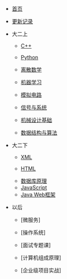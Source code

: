 * [首页]()

* [更新记录](更新记录.md)

* 大二上
    * [C++](大二上/C++/C++.md)

    * [Python](大二上/Python/Python.md)   

    * [离散数学](大二上/离散数学/离散数学.md)

    * [机器学习](大二上/机器学习/机器学习.md)

    * [模拟电路](大二上/模拟电路/模拟电路.md)
    
    * [信号与系统](大二上/信号与系统/信号与系统.md)

    * [机械设计基础](大二上/机械设计基础/机械设计基础.md)

    * [数据结构与算法](大二上/数据结构与算法/数据结构与算法.md)

* 大二下
    * [XML](大二下/XML/XML.md)

    * [HTML](大二下/HTML/HTML.md)

    <!-- * * [Java基础](大二下/Java基础/Java基础.md) -->

    <!-- * [运筹学](大二下/运筹学/运筹学.md) -->

    <!-- * [软件工程](大二下/软件工程/软件工程.md) -->

    <!-- * * [微机原理](大二下/微机原理/微机原理.md) -->
    
    <!-- * [深度学习](大二下/深度学习/深度学习.md) -->
    
    * [数据库原理](大二下/数据库原理/数据库原理.md)
    
    <!-- * * [计算机网络](大二下/计算机网络/计算机网络.md) -->
    
    * [JavaScript](大二下/JavaScript/JavaScript.md)

    <!-- * [自动控制原理](大二下/自动控制原理/自动控制原理.md) -->
    
    <!-- * * [数字逻辑设计](大二下/数字逻辑设计/数字逻辑设计.md) -->
    
    * [Java Web框架](大二下/JavaWeb框架/JavaWeb框架.md)

    <!-- * [智能机器人技术](大二下/智能机器人技术/智能机器人技术.md) -->
    
* 以后
    * [微服务]

    * [操作系统]

    * [面试专题课]

    * [计算机组成原理]

    * [企业级项目实战]

<!--* 以后完成
    * [51单片机](catalog/51单片机.md)-->